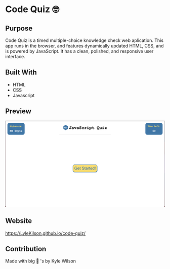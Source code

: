 # Code Quiz 🤓

## Purpose
Code Quiz is a timed multiple-choice knowledge check web aplication. This app runs in the browser, and features dynamically updated HTML, CSS, and is powered by JavaScript. It has a clean, polished, and responsive user interface.

## Built With
* HTML
* CSS
* Javascript

## Preview
![plot](./assets/images/screen-shot.png?raw=true "Preview")

## Website
https://LyleKilson.github.io/code-quiz/

## Contribution
Made with big 🧠 's by Kyle Wilson
